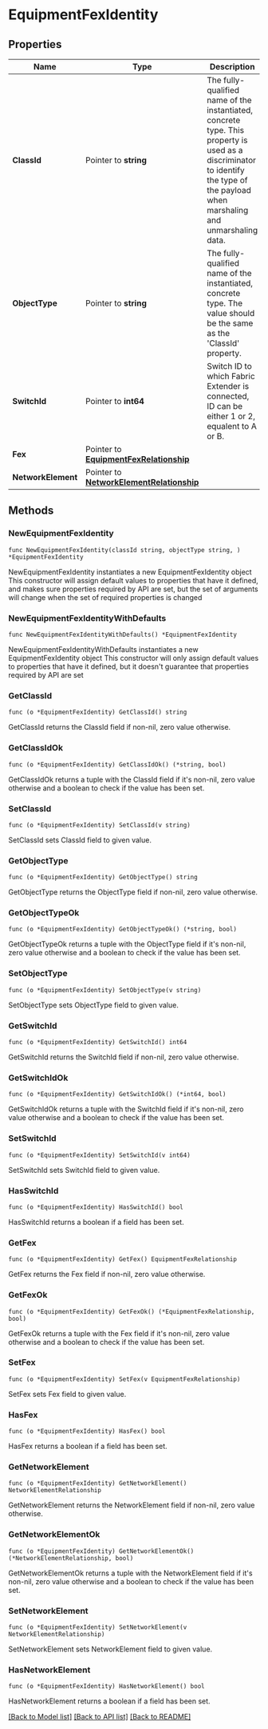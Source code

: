 # EquipmentFexIdentity

## Properties

Name | Type | Description | Notes
------------ | ------------- | ------------- | -------------
**ClassId** | Pointer to **string** | The fully-qualified name of the instantiated, concrete type. This property is used as a discriminator to identify the type of the payload when marshaling and unmarshaling data. | [default to "equipment.FexIdentity"]
**ObjectType** | Pointer to **string** | The fully-qualified name of the instantiated, concrete type. The value should be the same as the &#39;ClassId&#39; property. | [default to "equipment.FexIdentity"]
**SwitchId** | Pointer to **int64** | Switch ID to which Fabric Extender is connected, ID can be either 1 or 2, equalent to A or B. | [optional] 
**Fex** | Pointer to [**EquipmentFexRelationship**](equipment.Fex.Relationship.md) |  | [optional] 
**NetworkElement** | Pointer to [**NetworkElementRelationship**](network.Element.Relationship.md) |  | [optional] 

## Methods

### NewEquipmentFexIdentity

`func NewEquipmentFexIdentity(classId string, objectType string, ) *EquipmentFexIdentity`

NewEquipmentFexIdentity instantiates a new EquipmentFexIdentity object
This constructor will assign default values to properties that have it defined,
and makes sure properties required by API are set, but the set of arguments
will change when the set of required properties is changed

### NewEquipmentFexIdentityWithDefaults

`func NewEquipmentFexIdentityWithDefaults() *EquipmentFexIdentity`

NewEquipmentFexIdentityWithDefaults instantiates a new EquipmentFexIdentity object
This constructor will only assign default values to properties that have it defined,
but it doesn't guarantee that properties required by API are set

### GetClassId

`func (o *EquipmentFexIdentity) GetClassId() string`

GetClassId returns the ClassId field if non-nil, zero value otherwise.

### GetClassIdOk

`func (o *EquipmentFexIdentity) GetClassIdOk() (*string, bool)`

GetClassIdOk returns a tuple with the ClassId field if it's non-nil, zero value otherwise
and a boolean to check if the value has been set.

### SetClassId

`func (o *EquipmentFexIdentity) SetClassId(v string)`

SetClassId sets ClassId field to given value.


### GetObjectType

`func (o *EquipmentFexIdentity) GetObjectType() string`

GetObjectType returns the ObjectType field if non-nil, zero value otherwise.

### GetObjectTypeOk

`func (o *EquipmentFexIdentity) GetObjectTypeOk() (*string, bool)`

GetObjectTypeOk returns a tuple with the ObjectType field if it's non-nil, zero value otherwise
and a boolean to check if the value has been set.

### SetObjectType

`func (o *EquipmentFexIdentity) SetObjectType(v string)`

SetObjectType sets ObjectType field to given value.


### GetSwitchId

`func (o *EquipmentFexIdentity) GetSwitchId() int64`

GetSwitchId returns the SwitchId field if non-nil, zero value otherwise.

### GetSwitchIdOk

`func (o *EquipmentFexIdentity) GetSwitchIdOk() (*int64, bool)`

GetSwitchIdOk returns a tuple with the SwitchId field if it's non-nil, zero value otherwise
and a boolean to check if the value has been set.

### SetSwitchId

`func (o *EquipmentFexIdentity) SetSwitchId(v int64)`

SetSwitchId sets SwitchId field to given value.

### HasSwitchId

`func (o *EquipmentFexIdentity) HasSwitchId() bool`

HasSwitchId returns a boolean if a field has been set.

### GetFex

`func (o *EquipmentFexIdentity) GetFex() EquipmentFexRelationship`

GetFex returns the Fex field if non-nil, zero value otherwise.

### GetFexOk

`func (o *EquipmentFexIdentity) GetFexOk() (*EquipmentFexRelationship, bool)`

GetFexOk returns a tuple with the Fex field if it's non-nil, zero value otherwise
and a boolean to check if the value has been set.

### SetFex

`func (o *EquipmentFexIdentity) SetFex(v EquipmentFexRelationship)`

SetFex sets Fex field to given value.

### HasFex

`func (o *EquipmentFexIdentity) HasFex() bool`

HasFex returns a boolean if a field has been set.

### GetNetworkElement

`func (o *EquipmentFexIdentity) GetNetworkElement() NetworkElementRelationship`

GetNetworkElement returns the NetworkElement field if non-nil, zero value otherwise.

### GetNetworkElementOk

`func (o *EquipmentFexIdentity) GetNetworkElementOk() (*NetworkElementRelationship, bool)`

GetNetworkElementOk returns a tuple with the NetworkElement field if it's non-nil, zero value otherwise
and a boolean to check if the value has been set.

### SetNetworkElement

`func (o *EquipmentFexIdentity) SetNetworkElement(v NetworkElementRelationship)`

SetNetworkElement sets NetworkElement field to given value.

### HasNetworkElement

`func (o *EquipmentFexIdentity) HasNetworkElement() bool`

HasNetworkElement returns a boolean if a field has been set.


[[Back to Model list]](../README.md#documentation-for-models) [[Back to API list]](../README.md#documentation-for-api-endpoints) [[Back to README]](../README.md)


